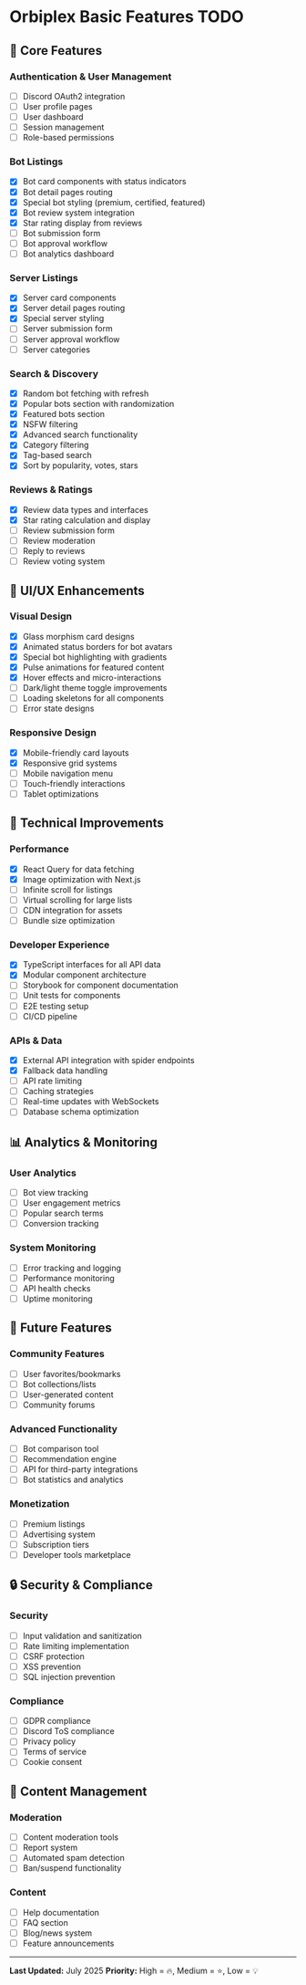 # Orbiplex Basic Features TODO

## 🎯 Core Features

### Authentication & User Management

- [ ] Discord OAuth2 integration
- [ ] User profile pages
- [ ] User dashboard
- [ ] Session management
- [ ] Role-based permissions

### Bot Listings

- [x] Bot card components with status indicators
- [x] Bot detail pages routing
- [x] Special bot styling (premium, certified, featured)
- [x] Bot review system integration
- [x] Star rating display from reviews
- [ ] Bot submission form
- [ ] Bot approval workflow
- [ ] Bot analytics dashboard

### Server Listings

- [x] Server card components
- [x] Server detail pages routing
- [x] Special server styling
- [ ] Server submission form
- [ ] Server approval workflow
- [ ] Server categories

### Search & Discovery

- [x] Random bot fetching with refresh
- [x] Popular bots section with randomization
- [x] Featured bots section
- [x] NSFW filtering
- [x] Advanced search functionality
- [x] Category filtering
- [x] Tag-based search
- [x] Sort by popularity, votes, stars

### Reviews & Ratings

- [x] Review data types and interfaces
- [x] Star rating calculation and display
- [ ] Review submission form
- [ ] Review moderation
- [ ] Reply to reviews
- [ ] Review voting system

## 🎨 UI/UX Enhancements

### Visual Design

- [x] Glass morphism card designs
- [x] Animated status borders for bot avatars
- [x] Special bot highlighting with gradients
- [x] Pulse animations for featured content
- [x] Hover effects and micro-interactions
- [ ] Dark/light theme toggle improvements
- [ ] Loading skeletons for all components
- [ ] Error state designs

### Responsive Design

- [x] Mobile-friendly card layouts
- [x] Responsive grid systems
- [ ] Mobile navigation menu
- [ ] Touch-friendly interactions
- [ ] Tablet optimizations

## 🔧 Technical Improvements

### Performance

- [x] React Query for data fetching
- [x] Image optimization with Next.js
- [ ] Infinite scroll for listings
- [ ] Virtual scrolling for large lists
- [ ] CDN integration for assets
- [ ] Bundle size optimization

### Developer Experience

- [x] TypeScript interfaces for all API data
- [x] Modular component architecture
- [ ] Storybook for component documentation
- [ ] Unit tests for components
- [ ] E2E testing setup
- [ ] CI/CD pipeline

### APIs & Data

- [x] External API integration with spider endpoints
- [x] Fallback data handling
- [ ] API rate limiting
- [ ] Caching strategies
- [ ] Real-time updates with WebSockets
- [ ] Database schema optimization

## 📊 Analytics & Monitoring

### User Analytics

- [ ] Bot view tracking
- [ ] User engagement metrics
- [ ] Popular search terms
- [ ] Conversion tracking

### System Monitoring

- [ ] Error tracking and logging
- [ ] Performance monitoring
- [ ] API health checks
- [ ] Uptime monitoring

## 🚀 Future Features

### Community Features

- [ ] User favorites/bookmarks
- [ ] Bot collections/lists
- [ ] User-generated content
- [ ] Community forums

### Advanced Functionality

- [ ] Bot comparison tool
- [ ] Recommendation engine
- [ ] API for third-party integrations
- [ ] Bot statistics and analytics

### Monetization

- [ ] Premium listings
- [ ] Advertising system
- [ ] Subscription tiers
- [ ] Developer tools marketplace

## 🔒 Security & Compliance

### Security

- [ ] Input validation and sanitization
- [ ] Rate limiting implementation
- [ ] CSRF protection
- [ ] XSS prevention
- [ ] SQL injection prevention

### Compliance

- [ ] GDPR compliance
- [ ] Discord ToS compliance
- [ ] Privacy policy
- [ ] Terms of service
- [ ] Cookie consent

## 📝 Content Management

### Moderation

- [ ] Content moderation tools
- [ ] Report system
- [ ] Automated spam detection
- [ ] Ban/suspend functionality

### Content

- [ ] Help documentation
- [ ] FAQ section
- [ ] Blog/news system
- [ ] Feature announcements

---

**Last Updated:** July 2025
**Priority:** High = 🔥, Medium = ⭐, Low = 💡
